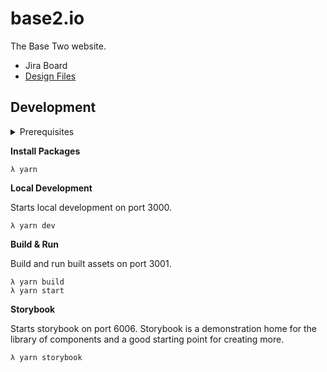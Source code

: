 # base2.io

The Base Two website.

- Jira Board
- [Design Files](https://app.zeplin.io/project/5fff21e06012bf1d470820c3)

## Development

<details>
<summary>Prerequisites</summary>

You'll need to set up Git and NPM before you can run this project locally. The setup for these is slightly different depending on your OS.

1. Git - Follow the [Git instructions](https://git-scm.com/book/en/v2/Getting-Started-Installing-Git) to install Git for your OS.

1. Clone the repo

   ```bash
   # Either using SSH
   > git clone git@github.com:b2io/base2.io.git

   # Or using HTTPS
   > git clone https://github.com/b2io/base2.io.git

   ```

1. Node - [download](https://nodejs.org/en/download/) or install via your OS's package manager

   - Mac users can install and maintain Node through the package manager [Homebrew](https://brew.sh/):

     ```
     brew install node
     ```

   - Windows users can install and maintain Node using the package manager [Chocolatey](https://chocolatey.org/install):

     ```
     choco install nodejs-lts -y
     ```

1. Install yarn via npm

   ```
   npm install --global yarn
   ```

</details>

**Install Packages**

```
λ yarn
```

**Local Development**

Starts local development on port 3000.

```
λ yarn dev
```

**Build & Run**

Build and run built assets on port 3001.

```
λ yarn build
λ yarn start
```

**Storybook**

Starts storybook on port 6006. Storybook is a demonstration home for the library of components and a good starting point for creating more.

```
λ yarn storybook
```
